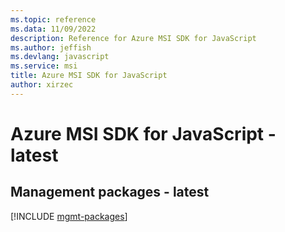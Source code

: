 ```yaml
---
ms.topic: reference
ms.data: 11/09/2022
description: Reference for Azure MSI SDK for JavaScript
ms.author: jeffish
ms.devlang: javascript
ms.service: msi
title: Azure MSI SDK for JavaScript
author: xirzec
---
```

# Azure MSI SDK for JavaScript - latest

## Management packages - latest
[!INCLUDE [mgmt-packages](msi-mgmt-index.md)]